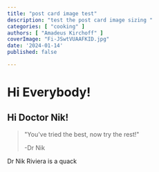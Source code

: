 ```yaml
---
title: "post card image test"
description: "test the post card image sizing "
categories: [ "cooking" ]
authors: [ "Amadeus Kirchoff" ]
coverImage: "Fi-JSwtVUAAFKID.jpg"
date: '2024-01-14'
published: false

---
```

<script> // usables
	import RecipeCard from '$lib/components/usables/RecipeCard/RecipeCard.svelte';
</script>
# Hi Everybody!## Hi Doctor Nik!> "You've tried the best, now try the rest!">>-Dr NikDr Nik Riviera is a quack
